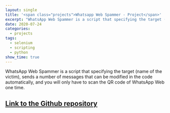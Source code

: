 ```yaml
---
layout: single
title: '<span class="projects">Whatsapp Web Spammer - Project</span>'
excerpt: "WhatsApp Web Spammer is a script that specifying the target (name of the victim), sends a number of messages that can be modified in the code automatically, and you will only have to scan the QR code of WhatsApp Web one time."
date: 2020-07-24
categories:
  - projects
tags:  
  - selenium
  - scripting
  - python
show_time: true
---
```


WhatsApp Web Spammer is a script that specifying the target (name of the victim), sends a number of messages that can be modified in the code automatically, and you will only have to scan the QR code of WhatsApp Web one time.

## [Link to the Github repository](https://github.com/shockz-offsec/Whatsapp-Web-Spammer)